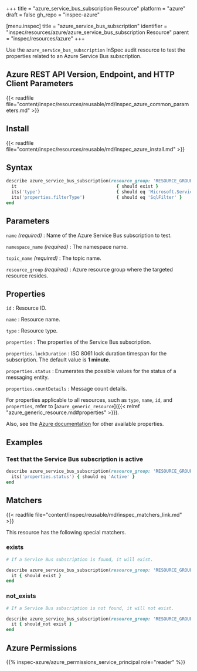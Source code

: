 +++
title = "azure_service_bus_subscription Resource"
platform = "azure"
draft = false
gh_repo = "inspec-azure"

[menu.inspec]
title = "azure_service_bus_subscription"
identifier = "inspec/resources/azure/azure_service_bus_subscription Resource"
parent = "inspec/resources/azure"
+++

Use the `azure_service_bus_subscription` InSpec audit resource to test the properties related to an Azure Service Bus subscription.

## Azure REST API Version, Endpoint, and HTTP Client Parameters

{{< readfile file="content/inspec/resources/reusable/md/inspec_azure_common_parameters.md" >}}

## Install

{{< readfile file="content/inspec/resources/reusable/md/inspec_azure_install.md" >}}

## Syntax

```ruby
describe azure_service_bus_subscription(resource_group: 'RESOURCE_GROUP', namespace_name: 'NAMESPACE_NAME', topic_name: 'TOPIC_NAME', name: 'SUBSCRIPTION_NAME') do
  it                                      { should exist }
  its('type')                             { should eq 'Microsoft.ServiceBus/Namespaces/Topics/Subscriptions/Rules' }
  its('properties.filterType')            { should eq 'SqlFilter' }
end
```

## Parameters

`name` _(required)_
: Name of the Azure Service Bus subscription to test.

`namespace_name` _(required)_
: The namespace name.

`topic_name` _(required)_
: The topic name.

`resource_group` _(required)_
: Azure resource group where the targeted resource resides.

## Properties

`id`
: Resource ID.

`name`
: Resource name.

`type`
: Resource type.

`properties`
: The properties of the Service Bus subscription.

`properties.lockDuration`
: ISO 8061 lock duration timespan for the subscription. The default value is **1 minute**.

`properties.status`
: Enumerates the possible values for the status of a messaging entity.

`properties.countDetails`
: Message count details.

For properties applicable to all resources, such as `type`, `name`, `id`, and `properties`, refer to [`azure_generic_resource`]({{< relref "azure_generic_resource.md#properties" >}}).

Also, see the [Azure documentation](https://docs.microsoft.com/en-us/rest/api/servicebus/stable/subscriptions/get) for other available properties.

## Examples

### Test that the Service Bus subscription is active

```ruby
describe azure_service_bus_subscription(resource_group: 'RESOURCE_GROUP', namespace_name: 'NAMESPACE_NAME', topic_name: 'TOPIC_NAME', name: 'SUBSCRIPTION_NAME') do
  its('properties.status') { should eq 'Active' }
end
```

## Matchers

{{< readfile file="content/inspec/reusable/md/inspec_matchers_link.md" >}}

This resource has the following special matchers.

### exists

```ruby
# If a Service Bus subscription is found, it will exist.

describe azure_service_bus_subscription(resource_group: 'RESOURCE_GROUP', namespace_name: 'NAMESPACE_NAME', topic_name: 'TOPIC_NAME', name: 'SUBSCRIPTION_NAME') do
  it { should exist }
end
```

### not_exists

```ruby
# If a Service Bus subscription is not found, it will not exist.

describe azure_service_bus_subscription(resource_group: 'RESOURCE_GROUP', namespace_name: 'NAMESPACE_NAME', topic_name: 'TOPIC_NAME', name: 'SUBSCRIPTION_NAME') do
  it { should_not exist }
end
```

## Azure Permissions

{{% inspec-azure/azure_permissions_service_principal role="reader" %}}
